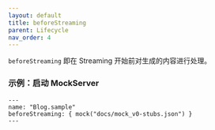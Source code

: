 ```yaml
---
layout: default
title: beforeStreaming
parent: Lifecycle
nav_order: 4
---
```


`beforeStreaming` 即在 Streaming 开始前对生成的内容进行处理。

### 示例：启动 MockServer

```shire
---
name: "Blog.sample"
beforeStreaming: { mock("docs/mock_v0-stubs.json") }
---

```
